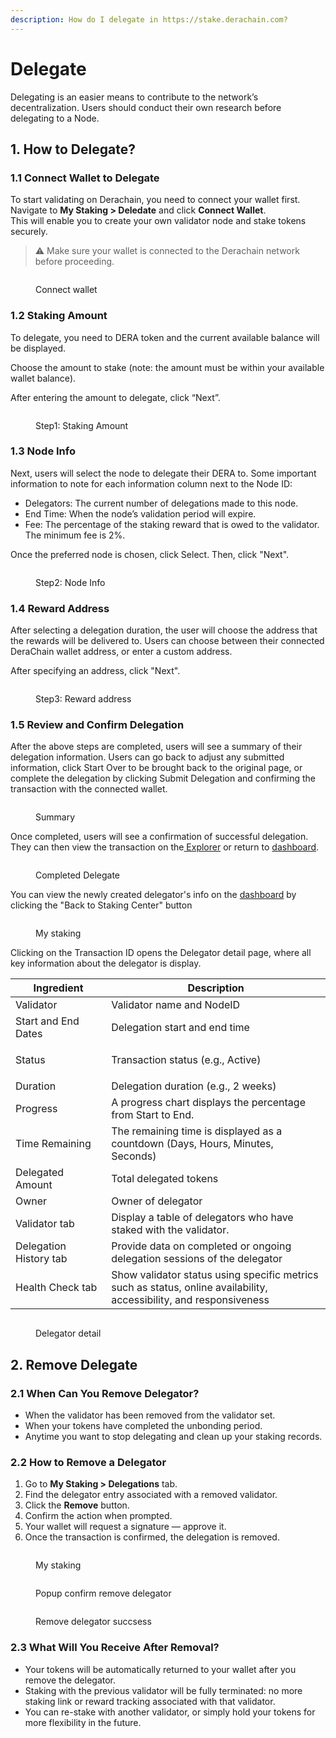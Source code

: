 ```yaml
---
description: How do I delegate in https://stake.derachain.com?
---
```


# Delegate

Delegating is an easier means to contribute to the network’s decentralization. Users should conduct their own research before delegating to a Node.

## 1. How to Delegate?

### 1.1 Connect Wallet to Delegate

To start validating on Derachain, you need to connect your wallet first.\
Navigate to **My Staking > Deledate** and click **Connect Wallet**.\
This will enable you to create your own validator node and stake tokens securely.

> ⚠️ Make sure your wallet is connected to the Derachain network before proceeding.

<figure><img src="../.gitbook/assets/image (15).png" alt=""><figcaption><p>Connect wallet</p></figcaption></figure>

### 1.2 Staking Amount

To delegate, you need to DERA token and the current available balance will be displayed.

Choose the amount to stake (note: the amount must be within your available wallet balance).

After entering the amount to delegate, click “Next”.

<figure><img src="../.gitbook/assets/image (16).png" alt=""><figcaption><p>Step1: Staking Amount</p></figcaption></figure>

### 1.3 Node Info

Next, users will select the node to delegate their DERA to. Some important information to note for each information column next to the Node ID:

* Delegators: The current number of delegations made to this node.
* End Time: When the node’s validation period will expire.
* Fee: The percentage of the staking reward that is owed to the validator. The minimum fee is 2%.

Once the preferred node is chosen, click Select. Then, click "Next".

<figure><img src="../.gitbook/assets/image (17).png" alt=""><figcaption><p>Step2: Node Info</p></figcaption></figure>

### 1.4 Reward Address

After selecting a delegation duration, the user will choose the address that the rewards will be delivered to. Users can choose between their connected DeraChain wallet address, or enter a custom address.

After specifying an address, click "Next".

<figure><img src="../.gitbook/assets/image (23).png" alt=""><figcaption><p>Step3: Reward address</p></figcaption></figure>

### 1.5 Review and Confirm Delegation

After the above steps are completed, users will see a summary of their delegation information. Users can go back to adjust any submitted information, click Start Over to be brought back to the original page, or complete the delegation by clicking Submit Delegation and confirming the transaction with the connected wallet.

<figure><img src="../.gitbook/assets/image (24).png" alt=""><figcaption><p>Summary</p></figcaption></figure>

Once completed, users will see a confirmation of successful delegation. They can then view the transaction on the[ Explorer](https://trace.derachain.com/) or return to [dashboard](https://stake-stg.derachain.com/my-staking).

<figure><img src="../.gitbook/assets/image (25).png" alt=""><figcaption><p>Completed Delegate</p></figcaption></figure>

You can view the newly created delegator's info on the [dashboard](https://stake-stg.derachain.com/my-staking)  by clicking the "Back to Staking Center" button&#x20;

<figure><img src="../.gitbook/assets/image (28).png" alt=""><figcaption><p>My staking</p></figcaption></figure>

Clicking on the Transaction ID opens the Delegator detail page, where all key information about the delegator is display.

<table><thead><tr><th width="137.20001220703125">Ingredient</th><th>Description</th></tr></thead><tbody><tr><td>Validator</td><td>Validator name and NodeID</td></tr><tr><td>Start and End Dates</td><td>Delegation start and end time</td></tr><tr><td>Status</td><td><p></p><p>Transaction status (e.g., Active)</p></td></tr><tr><td>Duration</td><td>Delegation duration (e.g., 2 weeks)</td></tr><tr><td>Progress</td><td>A progress chart displays the percentage from Start to End.</td></tr><tr><td>Time Remaining</td><td>The remaining time is displayed as a countdown (Days, Hours, Minutes, Seconds)</td></tr><tr><td>Delegated Amount</td><td>Total delegated tokens</td></tr><tr><td>Owner</td><td>Owner of delegator</td></tr><tr><td>Validator tab</td><td>Display a table of delegators who have staked with the validator.</td></tr><tr><td>Delegation History tab</td><td>Provide data on completed or ongoing delegation sessions of the delegator</td></tr><tr><td>Health Check tab</td><td>Show validator status using specific metrics such as status, online availability, accessibility, and responsiveness</td></tr></tbody></table>

<figure><img src="../.gitbook/assets/image (29).png" alt=""><figcaption><p>Delegator detail</p></figcaption></figure>

## 2. Remove Delegate

### 2.1 When Can You Remove Delegator?

* When the validator has been removed from the validator set.
* When your tokens have completed the unbonding period.
* Anytime you want to stop delegating and clean up your staking records.

### 2.2 How to Remove a Delegator

1. Go to **My Staking > Delegations** tab.
2. Find the delegator entry associated with a removed validator.
3. Click the **Remove** button.
4. Confirm the action when prompted.
5. Your wallet will request a signature — approve it.
6. Once the transaction is confirmed, the delegation is removed.

<figure><img src="../.gitbook/assets/image (8).png" alt=""><figcaption><p>My staking</p></figcaption></figure>

<figure><img src="../.gitbook/assets/image (1) (1).png" alt=""><figcaption><p>Popup confirm remove delegator</p></figcaption></figure>

<figure><img src="../.gitbook/assets/image (2) (1).png" alt=""><figcaption><p>Remove delegator succsess</p></figcaption></figure>

### 2.3 What Will You Receive After Removal?

* Your tokens will be automatically returned to your wallet after you remove the delegator.
* Staking with the previous validator will be fully terminated: no more staking link or reward tracking associated with that validator.
* You can re-stake with another validator, or simply hold your tokens for more flexibility in the future.



